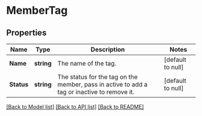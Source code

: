 # MemberTag

## Properties
Name | Type | Description | Notes
------------ | ------------- | ------------- | -------------
**Name** | **string** | The name of the tag. | [default to null]
**Status** | **string** | The status for the tag on the member, pass in active to add a tag or inactive to remove it. | [default to null]

[[Back to Model list]](../README.md#documentation-for-models) [[Back to API list]](../README.md#documentation-for-api-endpoints) [[Back to README]](../README.md)


